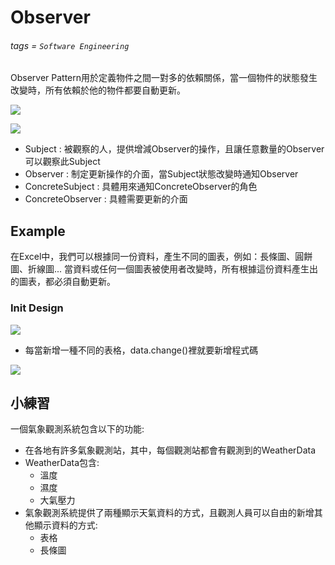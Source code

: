 # Observer
###### tags = `Software Engineering`

Observer Pattern用於定義物件之間一對多的依賴關係，當一個物件的狀態發生改變時，所有依賴於他的物件都要自動更新。

![](https://i.imgur.com/Giqv4uD.png)

![](https://i.imgur.com/J7K2Opo.png)

* Subject : 被觀察的人，提供增減Observer的操作，且讓任意數量的Observer可以觀察此Subject
* Observer : 制定更新操作的介面，當Subject狀態改變時通知Observer
* ConcreteSubject : 具體用來通知ConcreteObserver的角色
* ConcreteObserver : 具體需要更新的介面

## Example

在Excel中，我們可以根據同一份資料，產生不同的圖表，例如：長條圖、圓餅圖、折線圖...
當資料或任何一個圖表被使用者改變時，所有根據這份資料產生出的圖表，都必須自動更新。

### Init Design
![](https://i.imgur.com/QVYArHs.png)

* 每當新增一種不同的表格，data.change()裡就要新增程式碼

![](https://i.imgur.com/po3GDzu.png)

## 小練習
一個氣象觀測系統包含以下的功能:
* 在各地有許多氣象觀測站，其中，每個觀測站都會有觀測到的WeatherData
* WeatherData包含:
    * 溫度
    * 濕度
    * 大氣壓力
* 氣象觀測系統提供了兩種顯示天氣資料的方式，且觀測人員可以自由的新增其他顯示資料的方式:
    * 表格
    * 長條圖